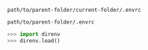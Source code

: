 `path/to/parent-folder/current-folder/.envrc`

`path/to/parent-folder/.envrc`

```python
>>> import direnv
>>> direnv.load()
```
